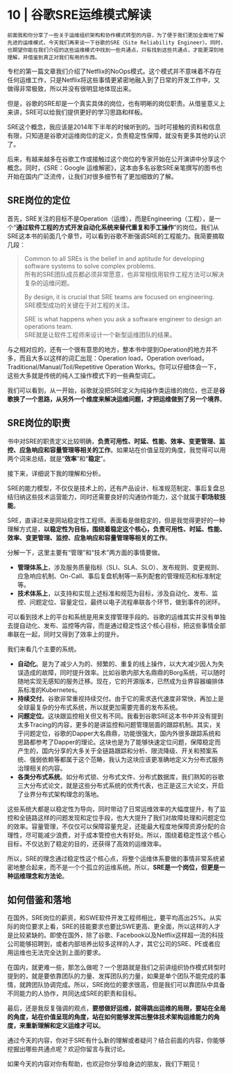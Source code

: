 # 10 | 谷歌SRE运维模式解读

    前面我和你分享了一些关于运维组织架构和协作模式转型的内容，为了便于我们更加全面地了解先进的运维模式，今天我们再来谈一下谷歌的SRE（Site Reliability Engineer）。同时，也期望你能在我们介绍的这些运维模式中找到一些共通点，只有找到这些共通点，才能更深刻地理解，并借鉴到真正对我们有用的东西。

专栏的第一篇文章我们介绍了Netflix的NoOps模式。这个模式并不意味着不存在任何运维工作，只是Netflix将这些事情更紧密地融入到了日常的开发工作中，又做得非常极致，所以并没有很明显地体现出来。

但是，谷歌的SRE却是一个真实具体的岗位，也有明晰的岗位职责。从借鉴意义上来讲，SRE可以给我们提供更好的学习思路和样板。

SRE这个概念，我应该是2014年下半年的时候听到的。当时可接触的资料和信息有限，只知道是谷歌对运维岗位的定义，负责稳定性保障，就没有更多其他的认识了。

后来，有越来越多在谷歌工作或接触过这个岗位的专家开始在公开演讲中分享这个概念。同时，《SRE：Google 运维解密》，这本由多名谷歌SRE亲笔撰写的图书也开始在国内广泛流传，让我们对很多细节有了更加细致的了解。

## SRE岗位的定位

首先，SRE关注的目标不是Operation（运维），而是Engineering（工程），是一个“**通过软件工程的方式开发自动化系统来替代重复和手工操作**”的岗位。我们从SRE这本书的前面几个章节，可以看到谷歌不断强调SRE的工程能力。我简要摘取几段：

> Common to all SREs is the belief in and aptitude for developing  
> software systems to solve complex problems.  
> 所有的SRE团队成员都必须非常愿意，也非常相信用软件工程方法可以解决复杂的运维问题。
> 
> By design, it is crucial that SRE teams are focused on engineering.  
> SRE模型成功的关键在于对工程的关注。
> 
> SRE is what happens when you ask a software engineer to design an  
> operations team.  
> SRE就是让软件工程师来设计一个新型运维团队的结果。

与之相对应的，还有一个很有意思的地方，整本书中提到Operation的地方并不多，而且大多以这样的词汇出现：Operation load，Operation overload，Traditional/Manual/Toil/Repetitive Operation Works。你可以仔细体会一下，这些大多就是传统的纯人工操作模式下的一些典型词汇。

我们可以看到，从一开始，谷歌就没把SRE定义为纯操作类运维的岗位，也正是**谷歌换了一个思路，从另外一个维度来解决运维问题，才把运维做到了另一个境界**。

## SRE岗位的职责

书中对SRE的职责定义比较明确，**负责可用性、时延、性能、效率、变更管理、监控、应急响应和容量管理等相关的工作**。如果站在价值呈现的角度，我觉得可以用两个词来总结，就是“**效率**”和“**稳定**”。

接下来，详细说下我的理解和分析。

SRE的能力模型，不仅仅是技术上的，还有产品设计、标准规范制定、事后复盘总结归纳这些技术运营能力，同时还需要良好的沟通协作能力，这个就属于**职场软技能**。

SRE，直译过来是网站稳定性工程师。表面看是做稳定的，但是我觉得更好的一种理解方式是，**以稳定性为目标，围绕着稳定这个核心，负责可用性、时延、性能、效率、变更管理、监控、应急响应和容量管理等相关的工作**。

分解一下，这里主要有“管理”和“技术”两方面的事情要做。

*   **管理体系上**，涉及服务质量指标（SLI、SLA、SLO）、发布规则、变更规则、应急响应机制、On-Call、事后复盘机制等一系列配套的管理规范和标准制定等。
*   **技术体系上**，以支持和实现上述标准和规范为目标，涉及自动化、发布、监控、问题定位、容量定位，最终以电子流程串联各个环节，做到事件的闭环。

可以看到技术上的平台和系统是用来支撑管理手段的。谷歌的运维其实并没有单独去提自动化、发布、监控等内容，而是通过稳定性这个核心目标，把这些事情全部串联在一起，同时又得到了效率上的提升。

我们来看几个主要的系统。

*   **自动化**。是为了减少人为的、频繁的、重复的线上操作，以大大减少因人为失误造成的故障，同时提升效率。比如谷歌内部大名鼎鼎的Borg系统，可以随时随地实现无感知的服务迁移。现在，它的开源版本，已然成为业界容器编排体系标准的Kubernetes。
*   **持续交付**。谷歌非常重视持续交付。由于它的需求迭代速度非常快，再加上是全球最复杂的分布式系统，所以就更加需要完善的发布系统。
*   **问题定位**。这块跟监控相关但又有不同。我看到谷歌SRE这本书中并没有提到太多Tracing的内容，更多的是讲监控和问题管理层面的跟踪机制。其实，关于问题定位，谷歌的Dapper大名鼎鼎，功能很强大，国内外很多跟踪系统和思路都参考了Dapper的理论。这块也是为了能够快速定位问题，保障稳定而产生的，国内分享的大多关于全链路跟踪和分析、限流降级、开关和预案系统、强弱依赖等都属于这个范畴，我认为这块应该更准确地定义为分布式服务治理相关的内容。
*   **各类分布式系统**。如分布式锁、分布式文件、分布式数据库，我们熟知的谷歌三大分布式论文，就是这些分布式系统的优秀代表，也正是这三大论文，开启了业界分布式架构理念的落地。

这些系统大都是以稳定性为导向，同时带动了日常运维效率的大幅度提升，有了监控和全链路这样的问题发现和定位手段，也大大提升了我们对故障处理和问题定位的效率。容量管理，不仅仅可以保障容量充足，还能最大程度地保障资源分配的合理性，尽可能减少浪费，对于成本管控也大有好处。所以，围绕着稳定性这个核心目标，不仅达到了稳定的目的，还获得了高效的运维效率。

所以，SRE的理念通过稳定性这个核心点，将整个运维体系要做的事情非常系统紧密地整合起来，而不是一个个孤立的运维系统。所以，**SRE是一个岗位，但更是一种运维理念和方法论**。

## 如何借鉴和落地

在国外，SRE岗位的薪资，和SWE软件开发工程师相比，要平均高出25%。从实际的岗位要求上看，SRE的技能要求也要比SWE更高、更全面，所以这样的人才是比较紧缺的。即使在国外，除了谷歌、Facebook以及Netflix这样超一流的科技公司能够招聘到，或者内部培养出较多这样的人才，其它公司的SRE、PE或者应用运维也无法完全达到上面的要求。

在国内，就更难一些，那怎么做呢？一个思路就是我们之前讲组织协作模式转型时提到的，就是要依靠团队的力量、发挥团队的力量，如果是单个团队不能完成的事情，就跨团队协调完成。所以，SRE岗位的要求很高，但是我们可以靠团队中具备不同能力的人协作，共同达成SRE的职责和目标。

最后，还是我反复强调的观点，**要想做好运维，就得跳出运维的局限，要站在全局的角度，站在价值呈现的角度，站在如何能够发挥出整体技术架构运维能力的角度，来重新理解和定义运维才可以**。

通过今天的内容，你对于SRE有什么新的理解或者疑问？结合前面的内容，你能够挖掘出哪些共通点呢？欢迎你留言与我讨论。

如果今天的内容对你有帮助，也欢迎你分享给身边的朋友，我们下期见！
    